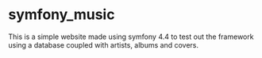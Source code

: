 # symfony_music
This is a simple website made using symfony 4.4 to test out the framework using a database coupled with artists, albums and covers.